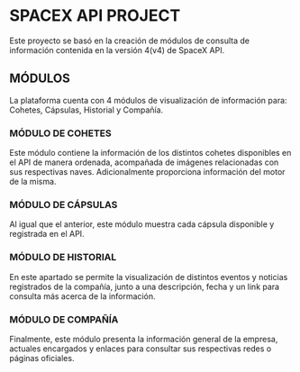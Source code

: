# SPACEX API PROJECT

Este proyecto se basó en la creación de módulos de consulta de información contenida en la versión 4(v4) de SpaceX API.

## MÓDULOS

La plataforma cuenta con 4 módulos de visualización de información para: Cohetes, Cápsulas, Historial y Compañía.

### MÓDULO DE COHETES
Este módulo contiene la información de los distintos cohetes disponibles en el API de manera ordenada, acompañada de imágenes relacionadas con sus respectivas naves. Adicionalmente proporciona información del motor de la misma.

### MÓDULO DE CÁPSULAS
Al igual que el anterior, este módulo muestra cada cápsula disponible y registrada en el API.

### MÓDULO DE HISTORIAL
En este apartado se permite la visualización de distintos eventos y noticias registrados de la compañía, junto a una descripción, fecha y un link para consulta más acerca de la información.

### MÓDULO DE COMPAÑÍA
Finalmente, este módulo presenta la información general de la empresa, actuales encargados y enlaces para consultar sus respectivas redes o páginas oficiales.
